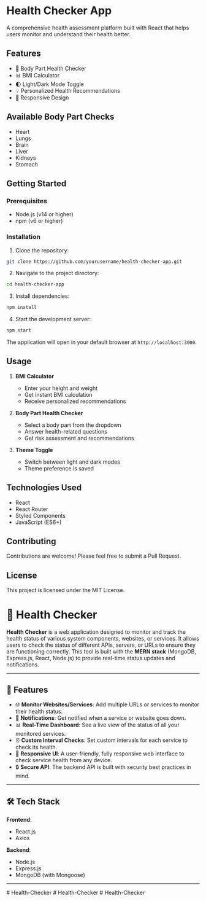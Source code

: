# Health Checker App

A comprehensive health assessment platform built with React that helps users monitor and understand their health better.

## Features

- 🏥 Body Part Health Checker
- 📊 BMI Calculator
- 🌓 Light/Dark Mode Toggle
- 💡 Personalized Health Recommendations
- 📱 Responsive Design

## Available Body Part Checks

- Heart
- Lungs
- Brain
- Liver
- Kidneys
- Stomach

## Getting Started

### Prerequisites

- Node.js (v14 or higher)
- npm (v6 or higher)

### Installation

1. Clone the repository:
```bash
git clone https://github.com/yourusername/health-checker-app.git
```

2. Navigate to the project directory:
```bash
cd health-checker-app
```

3. Install dependencies:
```bash
npm install
```

4. Start the development server:
```bash
npm start
```

The application will open in your default browser at `http://localhost:3000`.

## Usage

1. **BMI Calculator**
   - Enter your height and weight
   - Get instant BMI calculation
   - Receive personalized recommendations

2. **Body Part Health Checker**
   - Select a body part from the dropdown
   - Answer health-related questions
   - Get risk assessment and recommendations

3. **Theme Toggle**
   - Switch between light and dark modes
   - Theme preference is saved

## Technologies Used

- React
- React Router
- Styled Components
- JavaScript (ES6+)

## Contributing

Contributions are welcome! Please feel free to submit a Pull Request.

## License

This project is licensed under the MIT License.

# 🏥 Health Checker

**Health Checker** is a web application designed to monitor and track the health status of various system components, websites, or services. It allows users to check the status of different APIs, servers, or URLs to ensure they are functioning correctly. This tool is built with the **MERN stack** (MongoDB, Express.js, React, Node.js) to provide real-time status updates and notifications.

---

## 🚀 Features

- 🌐 **Monitor Websites/Services**: Add multiple URLs or services to monitor their health status.
- 🔔 **Notifications**: Get notified when a service or website goes down.
- 📊 **Real-Time Dashboard**: See a live view of the status of all your monitored services.
- ⏰ **Custom Interval Checks**: Set custom intervals for each service to check its health.
- 📱 **Responsive UI**: A user-friendly, fully responsive web interface to check service health from any device.
- 🔒 **Secure API**: The backend API is built with security best practices in mind.

---

## 🛠 Tech Stack

**Frontend**:
- React.js
- Axios


**Backend**:
- Node.js
- Express.js
- MongoDB (with Mongoose)

---



#   H e a l t h - C h e c k e r  
 #   H e a l t h - C h e c k e r  
 #   H e a l t h - C h e c k e r  
 